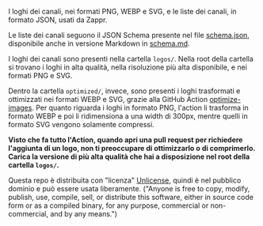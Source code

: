 I loghi dei canali, nei formati PNG, WEBP e SVG, e le liste dei canali, in formato JSON, usati da Zappr.

Le liste dei canali seguono il JSON Schema presente nel file [schema.json](schema.json), disponibile anche in versione Markdown in [schema.md](schema.md).

I loghi dei canali sono presenti nella cartella `logos/`. Nella root della cartella si trovano i loghi in alta qualità, nella risoluzione più alta disponibile, e nei formati PNG e SVG.

Dentro la cartella `optimized/`, invece, sono presenti i loghi trasformati e ottimizzati nei formati WEBP e SVG, grazie alla GitHub Action [optimize-images](https://github.com/ZapprTV/optimize-images). Per quanto riguarda i loghi in formato PNG, l'action li trasforma in formato WEBP e poi li ridimensiona a una width di 300px, mentre quelli in formato SVG vengono solamente compressi.

**Visto che fa tutto l'Action, quando apri una pull request per richiedere l'aggiunta di un logo, non ti preoccupare di ottimizzarlo o di comprimerlo. Carica la versione di più alta qualità che hai a disposizione nel root della cartella `logos/`.**

Questa repo è distribuita con "licenza" [Unlicense](https://en.wikipedia.org/wiki/Unlicense), quindi è nel pubblico dominio e può essere usata liberamente. ("Anyone is free to copy, modify, publish, use, compile, sell, or distribute this software, either in source code form or as a compiled binary, for any purpose, commercial or non-commercial, and by any means.")